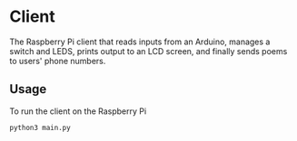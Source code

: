 # Client

The Raspberry Pi client that reads inputs from an Arduino, manages a switch and LEDS, prints output to an LCD screen, and finally sends poems to users' phone numbers.

## Usage

To run the client on the Raspberry Pi

`python3 main.py`

